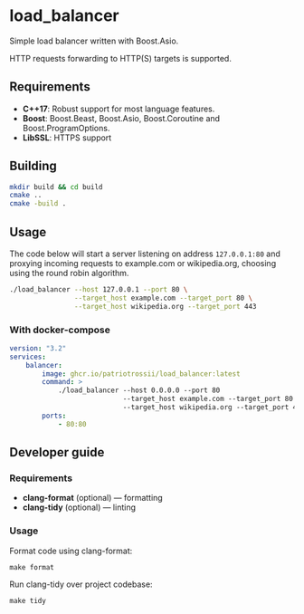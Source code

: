 # load_balancer

Simple load balancer written with Boost.Asio.

HTTP requests forwarding to HTTP(S) targets is supported.

## Requirements

* **C++17**: Robust support for most language features.
* **Boost**: Boost.Beast, Boost.Asio, Boost.Coroutine and Boost.ProgramOptions.
* **LibSSL**: HTTPS support

## Building

```bash
mkdir build && cd build
cmake ..
cmake -build .
```

## Usage

The code below will start a server listening on address `127.0.0.1:80` and proxying incoming requests to example.com or wikipedia.org, choosing using the round robin algorithm.

```bash
./load_balancer --host 127.0.0.1 --port 80 \
                --target_host example.com --target_port 80 \
                --target_host wikipedia.org --target_port 443
```

### With docker-compose

```yml
version: "3.2"
services:
    balancer:
        image: ghcr.io/patriotrossii/load_balancer:latest
        command: >
            ./load_balancer --host 0.0.0.0 --port 80
                            --target_host example.com --target_port 80
                            --target_host wikipedia.org --target_port 443
        ports:
            - 80:80

```

## Developer guide

### Requirements

* **clang-format** (optional) — formatting
* **clang-tidy** (optional) — linting

### Usage

Format code using clang-format:

```
make format
```

Run clang-tidy over project codebase:

```
make tidy
```
